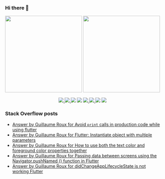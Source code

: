 ### Hi there 👋

<p align="left">
 <a>
  <img height="250em" src="https://github-readme-stats.vercel.app/api?username=TesteurManiak&theme=tokyonight" />
  <a href="https://stackoverflow.com/users/9942346/testeur-maniak">
   <img height="250em" src="https://github-readme-stackoverflow.vercel.app/?userID=9942346&theme=dark" />
  </a>
 </a>
</p>

<p align="center">
 <a href="https://pub.dev/publishers/rouxguillau.me/packages">
  <img src="https://img.shields.io/badge/dart-%230175C2.svg?&style=for-the-badge&logo=dart&logoColor=white"/>
 </a>
 <a href="https://pub.dev/publishers/rouxguillau.me/packages">
  <img src="https://img.shields.io/badge/Flutter%20-%2302569B.svg?&style=for-the-badge&logo=Flutter&logoColor=white" />
 </a>
 <img src="https://img.shields.io/badge/swift-%23FA7343.svg?&style=for-the-badge&logo=swift&logoColor=white"/>
 <img src="https://img.shields.io/badge/git%20-%23F05033.svg?&style=for-the-badge&logo=git&logoColor=white"/>
 <a href="https://gitlab.com/G_Roux">
  <img src="https://img.shields.io/badge/gitlab%20-%23181717.svg?&style=for-the-badge&logo=gitlab&logoColor=white"/>
 </a>
 <a href="https://github.com/TesteurManiak">
  <img src="https://img.shields.io/badge/github%20-%23121011.svg?&style=for-the-badge&logo=github&logoColor=white"/>
 </a>
 <img src="https://img.shields.io/badge/firebase%20-%23039BE5.svg?&style=for-the-badge&logo=firebase"/>
 <a href="https://www.linkedin.com/in/guillaume2-roux/">
  <img src="https://img.shields.io/badge/linkedin%20-%230077B5.svg?&style=for-the-badge&logo=linkedin&logoColor=white"/>
 </a>
</p>

### Stack Overflow posts

<!-- STACKOVERFLOW:START -->
- [Answer by Guillaume Roux for Avoid `print` calls in production code while using flutter](https://stackoverflow.com/questions/70922788/avoid-print-calls-in-production-code-while-using-flutter/70922854#70922854)
- [Answer by Guillaume Roux for Flutter: Instantiate object with multiple parameters](https://stackoverflow.com/questions/70885357/flutter-instantiate-object-with-multiple-parameters/70901872#70901872)
- [Answer by Guillaume Roux for How to use both the text color and foreground color properties together](https://stackoverflow.com/questions/70874150/how-to-use-both-the-text-color-and-foreground-color-properties-together/70880979#70880979)
- [Answer by Guillaume Roux for Passing data between screens using the Navigator.pushNamed &lpar;&rpar; function in Flutter](https://stackoverflow.com/questions/70755664/passing-data-between-screens-using-the-navigator-pushnamed-function-in-flutte/70756011#70756011)
- [Answer by Guillaume Roux for didChangeAppLifecycleState is not working Flutter](https://stackoverflow.com/questions/70754411/didchangeapplifecyclestate-is-not-working-flutter/70755798#70755798)
<!-- STACKOVERFLOW:END -->
